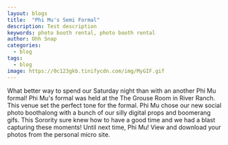 ```yaml
---
layout: blogs
title:  "Phi Mu's Semi Formal"
description: Test description
keywords: photo booth rental, photo booth rental
author: Ohh Snap
categories:
  - blog
tags:
  - blog
image: https://0c123gkb.tinifycdn.com/img/MyGIF.gif
---
```

What better way to spend our Saturday night than with an another Phi Mu formal! Phi Mu's formal was held at the The Grouse Room in River Ranch. This venue set the perfect tone for the formal. Phi Mu chose our new social photo boothalong with a bunch of our silly digital props and boomerang gifs. This Sorority sure knew how to have a good time and we had a blast capturing these moments! Until next time, Phi Mu! View and download your photos from the personal micro site.

